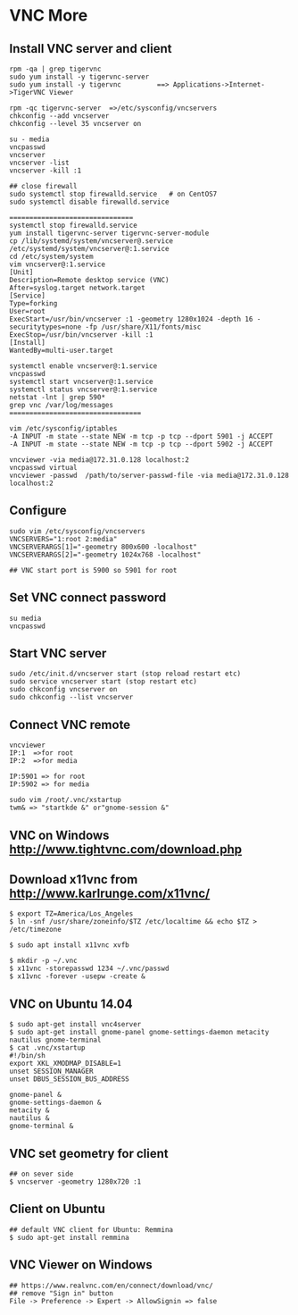 VNC More
================

## Install VNC server and client

    rpm -qa | grep tigervnc
    sudo yum install -y tigervnc-server
    sudo yum install -y tigervnc         ==> Applications->Internet->TigerVNC Viewer

    rpm -qc tigervnc-server  =>/etc/sysconfig/vncservers
    chkconfig --add vncserver
    chkconfig --level 35 vncserver on

    su - media
    vncpasswd
    vncserver
    vncserver -list
    vncserver -kill :1

    ## close firewall
    sudo systemctl stop firewalld.service   # on CentOS7
    sudo systemctl disable firewalld.service

    ===============================
    systemctl stop firewalld.service
    yum install tigervnc-server tigervnc-server-module
    cp /lib/systemd/system/vncserver@.service /etc/systemd/system/vncserver@:1.service
    cd /etc/system/system
    vim vncserver@:1.service
    [Unit]
    Description=Remote desktop service (VNC)
    After=syslog.target network.target
    [Service]
    Type=forking
    User=root
    ExecStart=/usr/bin/vncserver :1 -geometry 1280x1024 -depth 16 -securitytypes=none -fp /usr/share/X11/fonts/misc
    ExecStop=/usr/bin/vncserver -kill :1
    [Install]
    WantedBy=multi-user.target

    systemctl enable vncserver@:1.service
    vncpasswd
    systemctl start vncserver@:1.service
    systemctl status vncserver@:1.service
    netstat -lnt | grep 590*
    grep vnc /var/log/messages
    =================================

    vim /etc/sysconfig/iptables
    -A INPUT -m state --state NEW -m tcp -p tcp --dport 5901 -j ACCEPT
    -A INPUT -m state --state NEW -m tcp -p tcp --dport 5902 -j ACCEPT

    vncviewer -via media@172.31.0.128 localhost:2
    vncpasswd virtual
    vncviewer -passwd  /path/to/server-passwd-file -via media@172.31.0.128 localhost:2

## Configure

    sudo vim /etc/sysconfig/vncservers
    VNCSERVERS="1:root 2:media"
    VNCSERVERARGS[1]="-geometry 800x600 -localhost"
    VNCSERVERARGS[2]="-geometry 1024x768 -localhost"

    ## VNC start port is 5900 so 5901 for root

## Set VNC connect password

    su media
    vncpasswd

## Start VNC server

    sudo /etc/init.d/vncserver start (stop reload restart etc)
    sudo service vncserver start (stop restart etc)
    sudo chkconfig vncserver on
    sudo chkconfig --list vncserver

## Connect VNC remote

    vncviewer
    IP:1  =>for root
    IP:2  =>for media

    IP:5901 => for root
    IP:5902 => for media

    sudo vim /root/.vnc/xstartup
    twm& => "startkde &" or"gnome-session &"

## VNC on Windows http://www.tightvnc.com/download.php
## Download x11vnc from http://www.karlrunge.com/x11vnc/

    $ export TZ=America/Los_Angeles
    $ ln -snf /usr/share/zoneinfo/$TZ /etc/localtime && echo $TZ > /etc/timezone

    $ sudo apt install x11vnc xvfb

    $ mkdir -p ~/.vnc
    $ x11vnc -storepasswd 1234 ~/.vnc/passwd
    $ x11vnc -forever -usepw -create &

## VNC on Ubuntu 14.04

    $ sudo apt-get install vnc4server
    $ sudo apt-get install gnome-panel gnome-settings-daemon metacity nautilus gnome-terminal
    $ cat .vnc/xstartup
    #!/bin/sh
    export XKL_XMODMAP_DISABLE=1
    unset SESSION_MANAGER
    unset DBUS_SESSION_BUS_ADDRESS

    gnome-panel &
    gnome-settings-daemon &
    metacity &
    nautilus &
    gnome-terminal &

## VNC set geometry for client

    ## on sever side
    $ vncserver -geometry 1280x720 :1

## Client on Ubuntu

    ## default VNC client for Ubuntu: Remmina
    $ sudo apt-get install remmina

## VNC Viewer on Windows

    ## https://www.realvnc.com/en/connect/download/vnc/
    ## remove "Sign in" button
    File -> Preference -> Expert -> AllowSignin => false
